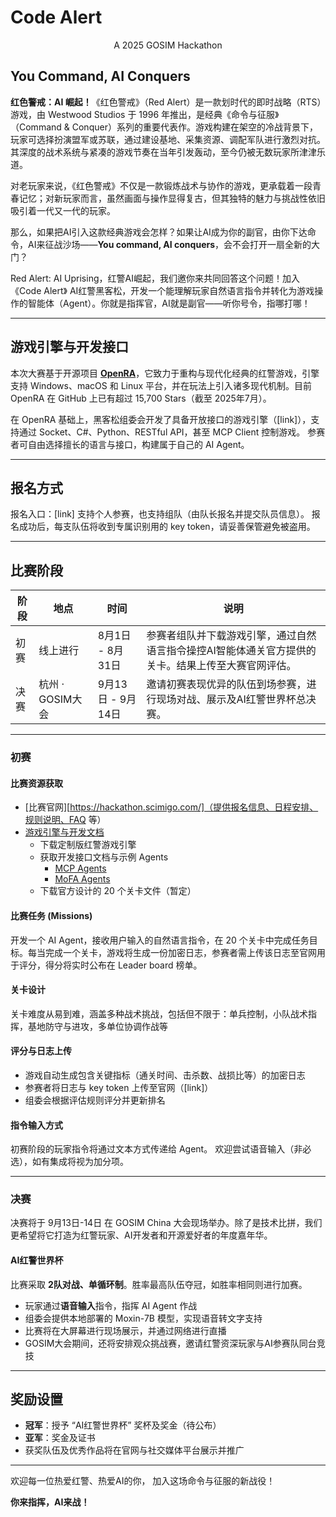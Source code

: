 # Code Alert

<center>A 2025 GOSIM Hackathon</center>

## You Command, AI Conquers

**红色警戒：AI 崛起！**《红色警戒》（Red Alert）是一款划时代的即时战略（RTS）游戏，由 Westwood Studios 于 1996 年推出，是经典《命令与征服》（Command & Conquer）系列的重要代表作。游戏构建在架空的冷战背景下，玩家可选择扮演盟军或苏联，通过建设基地、采集资源、调配军队进行激烈对抗。其深度的战术系统与紧凑的游戏节奏在当年引发轰动，至今仍被无数玩家所津津乐道。

对老玩家来说，《红色警戒》不仅是一款锻炼战术与协作的游戏，更承载着一段青春记忆；对新玩家而言，虽然画面与操作显得复古，但其独特的魅力与挑战性依旧吸引着一代又一代的玩家。

那么，如果把AI引入这款经典游戏会怎样？如果让AI成为你的副官，由你下达命令，AI来征战沙场——**You command, AI conquers**，会不会打开一扇全新的大门？

Red Alert: AI Uprising，红警AI崛起，我们邀你来共同回答这个问题！加入《Code Alert》 AI红警黑客松，开发一个能理解玩家自然语言指令并转化为游戏操作的智能体（Agent）。你就是指挥官，AI就是副官——听你号令，指哪打哪！

------

## 游戏引擎与开发接口

本次大赛基于开源项目 **[OpenRA](link)**，它致力于重构与现代化经典的红警游戏，引擎支持 Windows、macOS 和 Linux 平台，并在玩法上引入诸多现代机制。目前 OpenRA 在 GitHub 上已有超过 15,700 Stars（截至 2025年7月）。

在 OpenRA 基础上，黑客松组委会开发了具备开放接口的游戏引擎（[link]），支持通过 Socket、C#、Python、RESTful API，甚至 MCP Client 控制游戏。
参赛者可自由选择擅长的语言与接口，构建属于自己的 AI Agent。

------

## 报名方式

报名入口：[link]
支持个人参赛，也支持组队（由队长报名并提交队员信息）。
报名成功后，每支队伍将收到专属识别用的 key token，请妥善保管避免被盗用。

------

## 比赛阶段

| 阶段 | 地点             | 时间              | 说明                                                         |
| ---- | ---------------- | ----------------- | ------------------------------------------------------------ |
| 初赛 | 线上进行         | 8月1日 - 8月31日  | 参赛者组队并下载游戏引擎，通过自然语言指令操控AI智能体通关官方提供的关卡。结果上传至大赛官网评估。 |
| 决赛 | 杭州 · GOSIM大会 | 9月13日 - 9月14日 | 邀请初赛表现优异的队伍到场参赛，进行现场对战、展示及AI红警世界杯总决赛。 |



------

### 初赛

#### 比赛资源获取

- [比赛官网][https://hackathon.scimigo.com/]（提供报名信息、日程安排、规则说明、FAQ 等）
- [游戏引擎与开发文档](https://github.com/OpenCodeAlert/Hackathon2025)
  - 下载定制版红警游戏引擎
  - 获取开发接口文档与示例 Agents
    - [MCP Agents](https://github.com/OpenCodeAlert/Hackathon2025/tree/main/examples/mcp)
    - [MoFA Agents](https://github.com/OpenCodeAlert/Hackathon2025/tree/main/examples/mofa)
  - 下载官方设计的 20 个关卡文件（暂定）

#### 比赛任务 (Missions)

开发一个 AI Agent，接收用户输入的自然语言指令，在 20 个关卡中完成任务目标。每当完成一个关卡，游戏将生成一份加密日志，参赛者需上传该日志至官网用于评分，得分将实时公布在 Leader board 榜单。

#### 关卡设计

关卡难度从易到难，涵盖多种战术挑战，包括但不限于：单兵控制，小队战术指挥，基地防守与进攻，多单位协调作战等

#### 评分与日志上传

- 游戏自动生成包含关键指标（通关时间、击杀数、战损比等）的加密日志
- 参赛者将日志与 key token 上传至官网（[link]）
- 组委会根据评估规则评分并更新排名

#### 指令输入方式

初赛阶段的玩家指令将通过文本方式传递给 Agent。
欢迎尝试语音输入（非必选），如有集成将视为加分项。

------

### 决赛

决赛将于 9月13日-14日 在 GOSIM China 大会现场举办。除了是技术比拼，我们更希望将它打造为红警玩家、AI开发者和开源爱好者的年度嘉年华。

#### AI红警世界杯

比赛采取 **2队对战、单循环制**。胜率最高队伍夺冠，如胜率相同则进行加赛。

- 玩家通过**语音输入**指令，指挥 AI Agent 作战
- 组委会提供本地部署的 Moxin-7B 模型，实现语音转文字支持
- 比赛将在大屏幕进行现场展示，并通过网络进行直播
- GOSIM大会期间，还将安排观众挑战赛，邀请红警资深玩家与AI参赛队同台竞技

------

## 奖励设置

- **冠军**：授予 “AI红警世界杯” 奖杯及奖金（待公布）
- **亚军**：奖金及证书
- 获奖队伍及优秀作品将在官网与社交媒体平台展示并推广

------

欢迎每一位热爱红警、热爱AI的你，
加入这场命令与征服的新战役！

**你来指挥，AI来战！**
